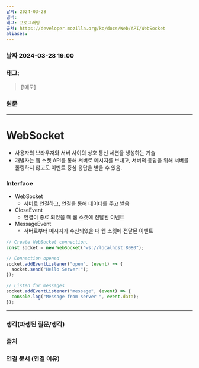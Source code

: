 ```yaml
---
날짜: 2024-03-28
넘버: 
태그: 프로그래밍
출처: https://developer.mozilla.org/ko/docs/Web/API/WebSocket
aliases:
---
```

### 날짜  2024-03-28 19:00

### 태그:

>[!메모]
>

### 원문
---
# WebSocket
- 사용자의 브라우저와 서버 사이의 상호 통신 세션을 생성하는 기술
- 개발자는 웹 소켓 API를 통해 서버로 메시지를 보내고, 서버의 응답을 위해 서버를 폴링하지 않고도 이벤트 중심 응답을 받을 수 있음.
### Interface
- WebSocket
	- 서버로 연결하고, 연결을 통해 데이터를 주고 받음
- CloseEvent
	- 연결이 종료 되었을 때 웹 소켓에 전달된 이벤트
- MessageEvent
	- 서버로부터 메시지가 수신되었을 때 웹 소켓에 전달된 이벤트
```js
// Create WebSocket connection.
const socket = new WebSocket("ws://localhost:8080");

// Connection opened
socket.addEventListener("open", (event) => {
  socket.send("Hello Server!");
});

// Listen for messages
socket.addEventListener("message", (event) => {
  console.log("Message from server ", event.data);
});
```

---
### 생각(파생된 질문/생각)

### 출처

### 연결 문서 (연결 이유)

